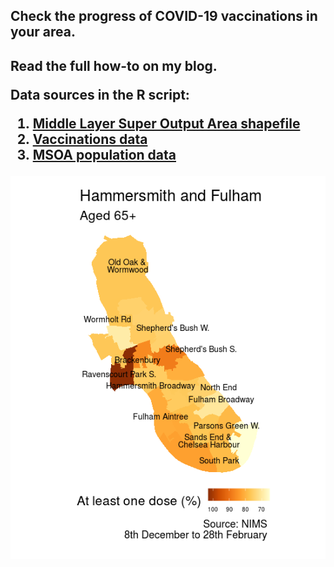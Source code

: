 

<h2>Check the progress of COVID-19 vaccinations in your area.<h2>

Read the full how-to on my blog.

<p>Data sources in the R script:</p>
<ol>
  <li><a href = 'https://geoportal.statistics.gov.uk/datasets/middle-layer-super-output-areas-december-2011-boundaries-full-extent-bfe-ew-v3'>Middle Layer Super Output Area shapefile</a></li>
  <li><a href = 'https://www.england.nhs.uk/statistics/statistical-work-areas/covid-19-vaccinations/'>Vaccinations data</a></li>
  <li><a href = 'https://www.ons.gov.uk/peoplepopulationandcommunity/populationandmigration/populationestimates/datasets/middlesuperoutputareamidyearpopulationestimates'>MSOA population data</a></li>
</ol>

<img src = https://github.com/rforjournalists/covid-vaccinations/blob/main/covid-vaccinations.PNG />
